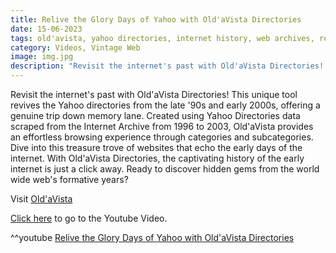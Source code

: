 ```yaml
---
title: Relive the Glory Days of Yahoo with Old'aVista Directories
date: 15-06-2023
tags: old'avista, yahoo directories, internet history, web archives, retro web, internet nostalgia, digital archeology, web scraping, internet archive, wayback machine, web directories, 90s internet, early 2000s internet, web exploration, internet preservation, old websites, geocities, angelfire, xoom, aol hometown, fortunecity, tech history, vintage tech, web development, web curation, cyberculture, web research, digital nostalgia, digital exploration, the eric experiment
category: Videos, Vintage Web
image: img.jpg
description: "Revisit the internet's past with Old'aVista Directories! This unique tool revives the Yahoo directories from the late '90s and early 2000s, offering a genuine trip down memory lane. Created using Yahoo Directories data scraped from the Internet Archive fro"
---
```


Revisit the internet's past with Old'aVista Directories! This unique tool revives the Yahoo directories from the late '90s and early 2000s, offering a genuine trip down memory lane. Created using Yahoo Directories data scraped from the Internet Archive from 1996 to 2003, Old'aVista provides an effortless browsing experience through categories and subcategories. Dive into this treasure trove of websites that echo the early days of the internet. With Old'aVista Directories, the captivating history of the early internet is just a click away. Ready to discover hidden gems from the world wide web's formative years?

Visit [Old'aVista](//:www.oldavista.com)

[Click here](https://youtu.be/uyl_G6o7JGI) to go to the Youtube Video.

^^youtube [Relive the Glory Days of Yahoo with Old'aVista Directories](https://youtu.be/uyl_G6o7JGI)
